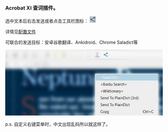 ### Acrobat XI 查词插件。

选中文本后右击发送或者点击工具栏图标： ![image](../acrobat_PlainDictPlugin/sources/shelf_icon.bmp)

详情见[配置文件](../acrobat_PlainDictPlugin/plod.ini)

可联合的发送目标：安卓谷歌翻译、Ankidroid、Chrome Saladict等

![image](../screenshots/acrobat.jpg)

p.s. 自定义右键菜单时，中文出现乱码所以就这样了。
